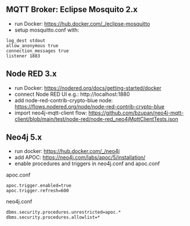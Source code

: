 ##  MQTT Broker: Eclipse Mosquito 2.x  
- run Docker: https://hub.docker.com/_/eclipse-mosquitto 
- setup mosquitto.conf with: 
```properties
log_dest stdout
allow_anonymous true
connection_messages true
listener 1883
```

##  Node RED 3.x 
- run Docker: https://nodered.org/docs/getting-started/docker
- connect Node RED UI e.g.: http://localhost:1880
- add node-red-contrib-crypto-blue node:  https://flows.nodered.org/node/node-red-contrib-crypto-blue
- import neo4j-mqtt-client flow: https://github.com/bzupan/neo4j-mqtt-client/blob/main/test/node-red/node-red_neo4jMqttClientTests.json


##  Neo4j 5.x
- run docker: https://hub.docker.com/_/neo4j
- add APOC: https://neo4j.com/labs/apoc/5/installation/
- enable procedures and triggers in neo4j.conf and apoc.conf   

apoc.conf
```properties
apoc.trigger.enabled=true
apoc.trigger.refresh=600
```

neo4j.conf
```properties
dbms.security.procedures.unrestricted=apoc.*
dbms.security.procedures.allowlist=*
```

